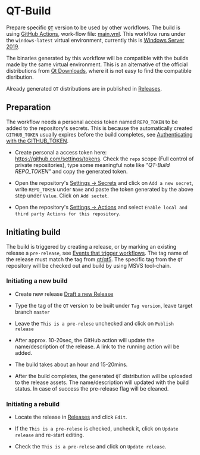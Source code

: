 # QT-Build

Prepare specific [`QT`](https://github.com/qt/qt5) version to be used by other workflows. The build is using
[GitHub Actions](https://help.github.com/en/actions/automating-your-workflow-with-github-actions), work-flow file: [main.yml](.github/workflows/main.yml).
This workflow runs under the `windows-latest` virtual environment, currently this is [Windows Server 2019](https://help.github.com/en/actions/automating-your-workflow-with-github-actions/software-installed-on-github-hosted-runners#windows-server-2019).

The binaries generated by this workflow will be compatible with the builds made by the same virtual environment. This is an alternative of the official distributions from [Qt Downloads](https://download.qt.io/online/qtsdkrepository), where it is not easy to find the compatible disribution.

Already generated `QT` distributions are in published in [Releases](../../releases).

## Preparation

The workflow needs a personal access token named `REPO_TOKEN` to be added to the repository's secrets.
This is because the automatically created `GITHUB_TOKEN` usually expires before the build completes, see
[Authenticating with the GITHUB_TOKEN](https://help.github.com/en/actions/automating-your-workflow-with-github-actions/authenticating-with-the-github_token).

- Create personal a access token here: https://github.com/settings/tokens. Check the
  `repo` scope (Full control of private repositories), type some meaningful note like *"QT-Build REPO_TOKEN"*
  and copy the generated token.

- Open the repository's [Settings -> Secrets](../../settings/secrets) and click on `Add a new secret`, write `REPO_TOKEN` under `Name` and
  paste the token generated by the above step under `Value`. Click on `Add sectet`.

- Open the repository's [Settings -> Actions](../../settings/actions) and select `Enable local and third party Actions for this repository`.

## Initiating build

The build is triggered by creating a release, or by marking an existing release a `pre-release`, see
[Events that trigger workflows](https://help.github.com/en/actions/automating-your-workflow-with-github-actions/events-that-trigger-workflows).
The tag name of the release must match the tag from [qt/qt5](https://github.com/qt/qt5). The specific tag from the `QT` repository will be
checked out and build by using MSVS tool-chain.

### Initiating a new build

- Create new release [Draft a new Release](../../releases/new)

- Type the tag of the `QT` version to be built under `Tag version`, leave target branch `master`

- Leave the `This is a pre-relese` unchecked and click on `Publish release`

- After approx. 10-20sec, the GitHub action will update the name/description of the release. A link to the running action will be added.

- The build takes about an hour and 15-20mins.

- After the build completes, the generated `QT` distribution will be uploaded to the release assets. The name/description will updated
  with the build status. In case of success the pre-release flag will be cleaned.

### Initiating a rebuild

- Locate the release in [Releases](../../releases) and click `Edit`.

- If the `This is a pre-relese` is checked, uncheck it, click on `Update release` and re-start editing.

- Check the `This is a pre-relese` and click on `Update release`.
